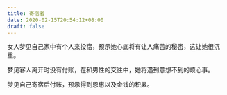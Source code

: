 ```yaml
---
title: 寄宿者
date: 2020-02-15T20:54:12+08:00
draft: false
---
```


女人梦见自己家中有个人来投宿，预示她心底将有让人痛苦的秘密，这让她很沉重。

梦见客人离开时没有付账，在和男性的交往中，她将遇到意想不到的烦心事。

梦见自己寄宿后付账，预示得到恩惠以及金钱的积累。

